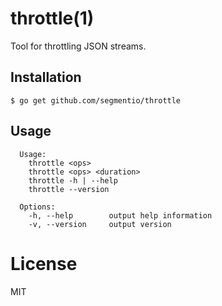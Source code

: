 
# throttle(1)

 Tool for throttling JSON streams.

## Installation

```
$ go get github.com/segmentio/throttle
```

## Usage

```
  Usage:
    throttle <ops>
    throttle <ops> <duration>
    throttle -h | --help
    throttle --version

  Options:
    -h, --help        output help information
    -v, --version     output version
```

# License

 MIT
